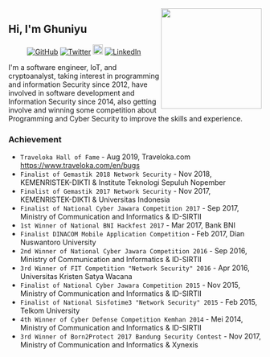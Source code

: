 <img align='right' src='https://user-images.githubusercontent.com/5713670/87202985-820dcb80-c2b6-11ea-9f56-7ec461c497c3.gif' width='200"'>

## Hi, I'm Ghuniyu

<p align="center">
	<a href="https://github.com/ghuniyu"><img src="https://img.shields.io/github/followers/ghuniyu.svg?label=GitHub&style=social" alt="GitHub"></a>
	<a href="https://twitter.com/ghuniyu"><img src="https://img.shields.io/twitter/follow/ghuniyu?label=Twitter&style=social" alt="Twitter"></a>
  <a href="https://instagram.com/ghuniyu"><img src="https://png.pngtree.com/element_our/md/20180626/md_5b321ca31d522.jpg" width="20" alt="Instagram"></a>
	<a href="https://www.linkedin.com/in/ghuniyu"><img src="https://img.shields.io/badge/LinkedIn--_.svg?style=social&logo=linkedin" alt="LinkedIn"></a>
</p>

I'm a software engineer, IoT, and cryptoanalyst, taking interest in programming and information Security since 2012, have involved in software development and Information Security since 2014, also getting involve and winning some competition about Programming and Cyber Security to improve the skills and experience.

### Achievement

* `Traveloka Hall of Fame` - Aug 2019, Traveloka.com https://www.traveloka.com/en/bugs
* `Finalist of Gemastik 2018 Network Security` - Nov 2018, KEMENRISTEK-DIKTI & Institute Teknologi Sepuluh Nopember
* `Finalist of Gemastik 2017 Network Security` - Nov 2017, KEMENRISTEK-DIKTI & Universitas Indonesia
* `Finalist of National Cyber Jawara Competition 2017` - Sep 2017, Ministry of Communication and Informatics & ID-SIRTII 
* `1st Winner of National BNI Hackfest 2017` - Mar 2017, Bank BNI 
* `Finalist DINACOM Mobile Application Competition` - Feb 2017, Dian Nuswantoro University 
* `2nd Winner of National Cyber Jawara Competition 2016` - Sep 2016, Ministry of Communication and Informatics & ID-SIRTII
* `3rd Winner of FIT Competition "Network Security" 2016` - Apr 2016, Universitas Kristen Satya Wacana 
* `Finalist of National Cyber Jawara Competition 2015` - Nov 2015, Ministry of Communication and Informatics & ID-SIRTII 
* `Finalist of National Sisfotime3 "Network Security" 2015` - Feb 2015, Telkom University 
* `4th Winner of Cyber Defense Competition Kemhan 2014` - Mei 2014, Ministry of Communication and Informatics & ID-SIRTII 
* `3rd Winner of Born2Protect 2017 Bandung Security Contest` - Nov 2017, Ministry of Communication and Informatics & Xynexis
